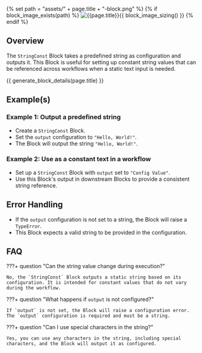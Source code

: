 {% set path = "assets/" + page.title + "-block.png" %}
{% if block_image_exists(path) %}
![{{page.title}}]({{path}}){{ block_image_sizing() }}
{% endif %}

## Overview
The `StringConst` Block takes a predefined string as configuration and outputs it. This Block is useful for setting up constant string values that can be referenced across workflows when a static text input is needed.

{{ generate_block_details(page.title) }}

## Example(s)

### Example 1: Output a predefined string
- Create a `StringConst` Block.
- Set the `output` configuration to `"Hello, World!"`.
- The Block will output the string `"Hello, World!"`.

### Example 2: Use as a constant text in a workflow
- Set up a `StringConst` Block with `output` set to `"Config Value"`.
- Use this Block's output in downstream Blocks to provide a consistent string reference.

## Error Handling
- If the `output` configuration is not set to a string, the Block will raise a `TypeError`.
- This Block expects a valid string to be provided in the configuration.

## FAQ

???+ question "Can the string value change during execution?"

    No, the `StringConst` Block outputs a static string based on its configuration. It is intended for constant values that do not vary during the workflow.

???+ question "What happens if `output` is not configured?"

    If `output` is not set, the Block will raise a configuration error. The `output` configuration is required and must be a string.

???+ question "Can I use special characters in the string?"

    Yes, you can use any characters in the string, including special characters, and the Block will output it as configured.